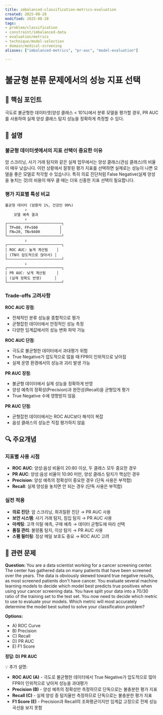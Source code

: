 ```yaml
---
title: imbalanced-classification-metrics-evaluation
created: 2025-08-28
modified: 2025-08-28
tags:
- problem/classification
- constraint/imbalanced-data
- evaluation/metrics
- technique/model-selection
- domain/medical-screening
aliases: ["imbalanced-metrics", "pr-auc", "model-evaluation"]

---
```


# 불균형 분류 문제에서의 성능 지표 선택

## 🎯 핵심 포인트

극도로 불균형한 데이터셋(양성 클래스 < 10%)에서 분류 모델을 평가할 경우, PR AUC를 사용하여 실제 양성 클래스 탐지 성능을 정확하게 측정할 수 있다.

## 📝 설명

### 불균형 데이터셋에서의 지표 선택이 중요한 이유

암 스크리닝, 사기 거래 탐지와 같은 실제 업무에서는 양성 클래스(관심 클래스)의 비율이 매우 낮습니다. 이런 상황에서 잘못된 평가 지표를 선택하면 실제로는 성능이 나쁜 모델을 좋은 모델로 착각할 수 있습니다. 특히 의료 진단처럼 False Negative(실제 양성을 놓치는 것)의 비용이 매우 클 때는 더욱 신중한 지표 선택이 필요합니다.

### 평가 지표별 특성 비교

```
불균형 데이터 (암환자 1%, 건강인 99%)
         ↓
    모델 예측 결과
         ↓
┌─────────────────────────┐
│ TP=80, FP=500          │
│ FN=20, TN=9400         │  
└─────────────────────────┘
         ↓
┌─────────────────────────┐
│ ROC AUC: 높게 계산됨    │
│ (TN이 압도적으로 많아서) │
└─────────────────────────┘
         ↓
┌─────────────────────────┐
│ PR AUC: 낮게 계산됨     │
│ (실제 정확도 반영)      │
└─────────────────────────┘
```

### Trade-offs 고려사항

**ROC AUC 장점**:
- 전체적인 분류 성능을 종합적으로 평가
- 균형잡힌 데이터에서 안정적인 성능 측정
- 다양한 임계값에서의 성능 변화 파악 가능

**ROC AUC 단점**:
- 극도로 불균형한 데이터에서 과대평가 위험
- True Negative가 압도적으로 많을 때 FPR이 인위적으로 낮아짐
- 실제 운영 환경에서의 성능과 괴리 발생 가능

**PR AUC 장점**:
- 불균형 데이터에서 실제 성능을 정확하게 반영
- 양성 예측의 정확성(Precision)과 완전성(Recall)을 균형있게 평가
- True Negative 수에 영향받지 않음

**PR AUC 단점**:
- 균형잡힌 데이터에서는 ROC AUC보다 해석이 복잡
- 음성 클래스의 성능은 직접 평가하지 않음

## 🔍 주요개념

### 지표별 사용 시점

- **ROC AUC**: 양성:음성 비율이 20:80 이상, 두 클래스 모두 중요한 경우
- **PR AUC**: 양성:음성 비율이 10:90 미만, 양성 클래스 탐지가 핵심인 경우
- **Precision**: 양성 예측의 정확성이 중요한 경우 (단독 사용은 부적합)
- **Recall**: 실제 양성을 놓치면 안 되는 경우 (단독 사용은 부적합)

### 실전 적용

- **의료 진단**: 암 스크리닝, 희귀질환 진단 → PR AUC 사용
- **보안 시스템**: 사기 거래 탐지, 침입 탐지 → PR AUC 사용  
- **마케팅**: 고객 이탈 예측, 구매 예측 → 데이터 균형도에 따라 선택
- **품질 관리**: 불량품 탐지, 이상 탐지 → PR AUC 사용
- **스팸 필터링**: 정상 메일 보호도 중요 → ROC AUC 고려

## 📝 관련 문제

**Question:** You are a data scientist working for a cancer screening center. The center has gathered data on many patients that have been screened over the years. The data is obviously skewed toward true negative results, as most screened patients don't have cancer. You evaluate several machine learning models to decide which model best predicts true positives when using your cancer screening data. You have split your data into a 70/30 ratio of the training set to the test set. You now need to decide which metric to use to evaluate your models. Which metric will most accurately determine the model best suited to solve your classification problem?

**Options:**

- A) ROC Curve
- B) Precision  
- C) Recall
- D) PR AUC
- E) F1 Score

**정답: D) PR AUC**

💡 추가 설명:

- **ROC AUC (A)** - 극도로 불균형한 데이터에서 True Negative가 압도적으로 많아 FPR이 인위적으로 낮아져 성능을 과대평가
- **Precision (B)** - 양성 예측의 정확성만 측정하므로 단독으로는 불충분한 평가 지표
- **Recall (C)** - 실제 양성 중 탐지율만 측정하므로 단독으로는 불충분한 평가 지표  
- **F1 Score (E)** - Precision과 Recall의 조화평균이지만 임계값 고정으로 전체 성능 곡선을 보지 못함